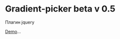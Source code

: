 Gradient-picker beta v 0.5
=========

Плагин jquery<br>

<a HREF="https://yii-shop.96.lt/gradient-picker.html">Demo</a>...